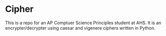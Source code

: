 # Cipher
This is a repo for an AP Comptuer Science Principles student at AHS. It is an encrypter/decrypter using caesar and vigenere ciphers written in Python.
